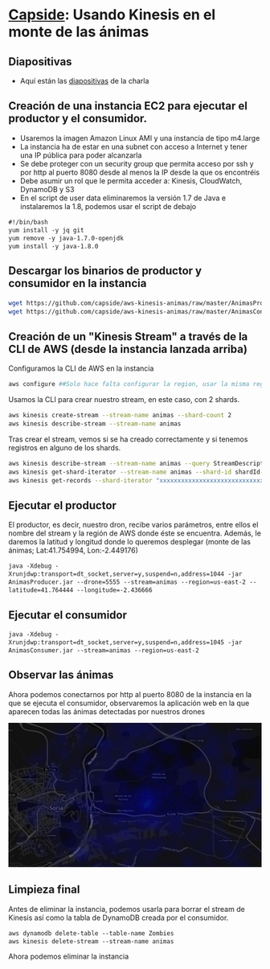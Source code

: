 [Capside](http://twitter.com/capside): Usando Kinesis en el monte de las ánimas
========================================================

## Diapositivas 
* Aquí están las [diapositivas](https://github.com/capside/aws-kinesis-animas/blob/master/KinesisAnimas.pdf) de la charla

## Creación de una instancia EC2 para ejecutar el productor y el consumidor.
* Usaremos la imagen Amazon Linux AMI y una instancia de tipo m4.large
* La instancia ha de estar en una subnet con acceso a Internet y tener una IP pública para poder alcanzarla
* Se debe proteger con un security group que permita acceso por ssh y por http al puerto 8080 desde al menos la IP desde la que os encontréis
* Debe asumir un rol que le permita acceder a: Kinesis, CloudWatch, DynamoDB y S3
* En el script de user data eliminaremos la versión 1.7 de Java e instalaremos la 1.8, podemos usar el script de debajo
 ```
 #!/bin/bash
 yum install -y jq git
 yum remove -y java-1.7.0-openjdk
 yum install -y java-1.8.0
 ``` 

## Descargar los binarios de productor y consumidor en la instancia
```bash
wget https://github.com/capside/aws-kinesis-animas/raw/master/AnimasProducer.jar
wget https://github.com/capside/aws-kinesis-animas/raw/master/AnimasConsumer.jar
```

 ## Creación de un "Kinesis Stream" a través de la CLI de AWS (desde la instancia lanzada arriba)

Configuramos la CLI de AWS en la instancia
```bash
aws configure ##Solo hace falta configurar la region, usar la misma región que aquella donde se haya desplegado la instancia
```
Usamos la CLI para crear nuestro stream, en este caso, con 2 shards.

```bash
aws kinesis create-stream --stream-name animas --shard-count 2
aws kinesis describe-stream --stream-name animas
```
Tras crear el stream, vemos si se ha creado correctamente y si tenemos registros en alguno de los shards.
```bash
aws kinesis describe-stream --stream-name animas --query StreamDescription.StreamStatus
aws kinesis get-shard-iterator --stream-name animas --shard-id shardId-000000000000 --shard-iterator-type TRIM_HORIZON --query ShardIterator
aws kinesis get-records --shard-iterator "xxxxxxxxxxxxxxxxxxxxxxxxxxxxxxxxxxxxxxxxxxxxxxxxxxxxxxxxxxxxxxxxxxxxxxxxxx"
```

## Ejecutar el productor
El productor, es decir, nuestro dron, recibe varios parámetros, entre ellos el nombre del stream y la región de AWS donde éste se encuentra.
Además, le daremos la latitud y longitud donde lo queremos desplegar (monte de las ánimas; Lat:41.754994, Lon:-2.449176)
```
java -Xdebug -Xrunjdwp:transport=dt_socket,server=y,suspend=n,address=1044 -jar AnimasProducer.jar --drone=5555 --stream=animas --region=us-east-2 --latitude=41.764444 --longitude=-2.436666
```

## Ejecutar el consumidor
```
java -Xdebug -Xrunjdwp:transport=dt_socket,server=y,suspend=n,address=1045 -jar AnimasConsumer.jar --stream=animas --region=us-east-2
```

## Observar las ánimas
Ahora podemos conectarnos por http al puerto 8080 de la instancia en la que se ejecuta el consumidor, observaremos la aplicación web en la que aparecen todas las ánimas detectadas por nuestros drones

![ÁnimasEnPena](https://github.com/capside/aws-kinesis-animas/blob/master/MonteAnimas.gif)

## Limpieza final
Antes de eliminar la instancia, podemos usarla para borrar el stream de Kinesis así como la tabla de DynamoDB creada por el consumidor.
```
aws dynamodb delete-table --table-name Zombies
aws kinesis delete-stream --stream-name animas
```
Ahora podemos eliminar la instancia
